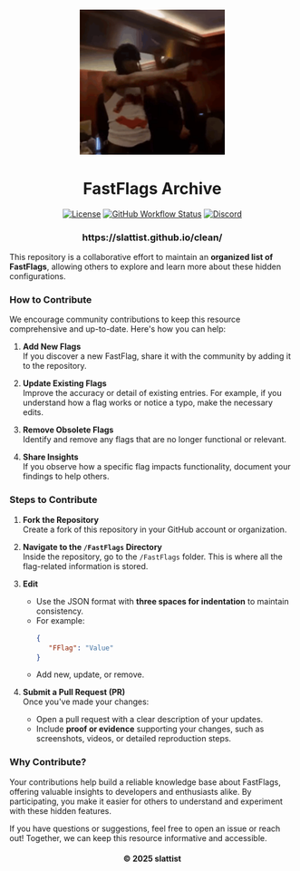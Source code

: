 <h3 align="center">
  <img src="assets/pbc.gif" width="256" alt="Playboi Carti">
</h3>

<h1 align="center">FastFlags Archive</h1>

<div align="center">

[![License][shield-repo-license]][repo-license]
[![GitHub Workflow Status][shield-repo-workflow]][repo-actions]
[![Discord][shield-discord-server]][discord-invite]

</div>

<h3 align="center">https://slattist.github.io/clean/</h3>


This repository is a collaborative effort to maintain an **organized list of FastFlags**, allowing others to explore and learn more about these hidden configurations.  

### **How to Contribute**  

We encourage community contributions to keep this resource comprehensive and up-to-date. Here's how you can help:  

1. **Add New Flags**  
   If you discover a new FastFlag, share it with the community by adding it to the repository.  

2. **Update Existing Flags**  
   Improve the accuracy or detail of existing entries. For example, if you understand how a flag works or notice a typo, make the necessary edits.  

3. **Remove Obsolete Flags**  
   Identify and remove any flags that are no longer functional or relevant.  

4. **Share Insights**  
   If you observe how a specific flag impacts functionality, document your findings to help others.  

### **Steps to Contribute**  

1. **Fork the Repository**  
   Create a fork of this repository in your GitHub account or organization.  

2. **Navigate to the `/FastFlags` Directory**  
   Inside the repository, go to the `/FastFlags` folder. This is where all the flag-related information is stored.  

3. **Edit**  
   - Use the JSON format with **three spaces for indentation** to maintain consistency.  
   - For example:  
     ```json
     {
        "FFlag": "Value"
     }
     ```  
   - Add new, update, or remove.  

4. **Submit a Pull Request (PR)**  
   Once you've made your changes:  
   - Open a pull request with a clear description of your updates.  
   - Include **proof or evidence** supporting your changes, such as screenshots, videos, or detailed reproduction steps.  

### **Why Contribute?**  

Your contributions help build a reliable knowledge base about FastFlags, offering valuable insights to developers and enthusiasts alike. By participating, you make it easier for others to understand and experiment with these hidden features.  

If you have questions or suggestions, feel free to open an issue or reach out! Together, we can keep this resource informative and accessible.

<h4 align="center">© 2025 slattist</h4>

[shield-repo-license]:  https://img.shields.io/github/license/slattist/clean
[shield-repo-workflow]: https://img.shields.io/github/actions/workflow/status/slattist/clean/retype-action.yml?branch=master&label=builds

[shield-discord-server]: https://img.shields.io/discord/1241247795470536725?logo=discord&logoColor=white&label=discord&color=4d3dff

[repo-license]:  https://github.com/slattist/clean/blob/main/LICENSE
[repo-actions]:  https://github.com/slattist/clean/actions

[discord-invite]:  https://discord.gg/6zqNQTSkr
